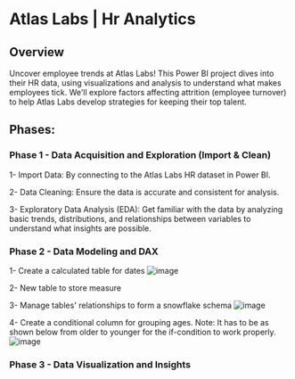 # Atlas Labs | Hr Analytics

## Overview

Uncover employee trends at Atlas Labs! This Power BI project dives into their HR data, using visualizations and analysis to understand what makes employees tick. We'll explore factors affecting attrition (employee turnover) to help Atlas Labs develop strategies for keeping their top talent.

## Phases:

### Phase 1 -  Data Acquisition and Exploration (Import & Clean)

1- Import Data: By connecting to the Atlas Labs HR dataset in Power BI.

2- Data Cleaning: Ensure the data is accurate and consistent for analysis.

3- Exploratory Data Analysis (EDA): Get familiar with the data by analyzing basic trends, distributions, and relationships between variables to understand what insights are possible.

### Phase 2 - Data Modeling and DAX

1- Create a calculated table for dates
![image](https://github.com/nohamhmd/Atlas-Labs-Hr-Analytics/assets/156810723/156ec9e6-0ed0-428a-aaad-e91da2e6637d)

2- New table to store measure

3- Manage tables' relationships to form a snowflake schema
![image](https://github.com/nohamhmd/Atlas-Labs-Hr-Analytics/assets/156810723/32edf361-38a0-4b66-84be-95a6dbf18731)

4- Create a conditional column for grouping ages.
Note: It has to be as shown below from older to younger for the if-condition to work properly.
![image](https://github.com/nohamhmd/Atlas-Labs-Hr-Analytics/assets/156810723/4c64f64a-07e1-4981-83a6-75dc0b3c9842)

### Phase 3 - Data Visualization and Insights











